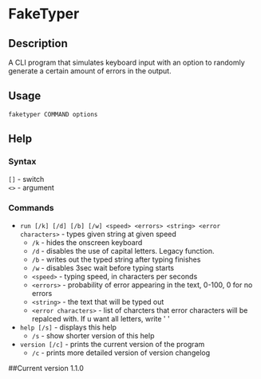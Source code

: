 # FakeTyper
## Description
A CLI program that simulates keyboard input with an option to randomly generate a certain amount of errors in the output.
## Usage
`faketyper COMMAND options`
## Help
### Syntax
`[]` - switch  
`<>` - argument
### Commands
- `run [/k] [/d] [/b] [/w] <speed> <errors> <string> <error characters>` - types given string at given speed
   - `/k` - hides the onscreen keyboard
   - `/d` - disables the use of capital letters. Legacy function.
   - `/b` - writes out the typed string after typing finishes
   - `/w` - disables 3sec wait before typing starts
   - `<speed>` - typing speed, in characters per seconds
   - `<errors>` - probability of error appearing in the text, 0-100, 0 for no errors
   - `<string>` - the text that will be typed out
   - `<error characters>` - list of charcters that error characters will be repalced with. If u want all letters, write ' '
- `help [/s]` - displays this help
   - `/s` - show shorter version of this help
- `version [/c]` - prints the current version of the program
   - `/c` - prints more detailed version of version changelog

##Current version
1.1.0
